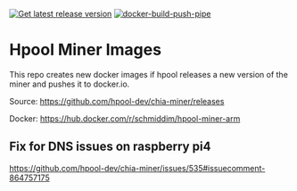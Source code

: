 [![Get latest release version](https://github.com/schmiddim/hpool-miner-docker-images/actions/workflows/release-watcher.yml/badge.svg)](https://github.com/schmiddim/hpool-miner-docker-images/actions/workflows/release-watcher.yml)
[![docker-build-push-pipe](https://github.com/schmiddim/hpool-miner-docker-images/actions/workflows/push-to-docker.yml/badge.svg)](https://github.com/schmiddim/hpool-miner-docker-images/actions/workflows/push-to-docker.yml)
# Hpool Miner Images 

This repo creates new docker images if hpool releases a new version of the miner and pushes it to docker.io.

Source: https://github.com/hpool-dev/chia-miner/releases

Docker: https://hub.docker.com/r/schmiddim/hpool-miner-arm

## Fix for DNS issues on raspberry pi4
https://github.com/hpool-dev/chia-miner/issues/535#issuecomment-864757175
